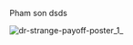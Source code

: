 Pham son 
dsds

![dr-strange-payoff-poster_1_](https://user-images.githubusercontent.com/78399005/175620911-c3598144-b1d5-40cf-885b-4ba126cff1a9.jpg)
